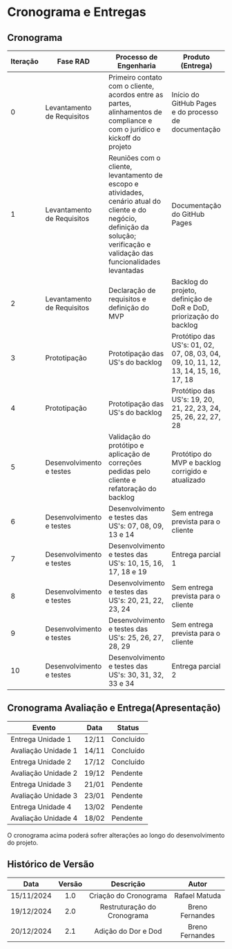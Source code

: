 # Cronograma e Entregas

## Cronograma

| Iteração | Fase RAD                  | Processo de Engenharia                                                                 | Produto (Entrega)                                      | Data Início  | Data Fim    | Status    |
|----------|---------------------------|--------------------------------------------------------------------------------------|------------------------------------------------------|--------------|------------|-----------|
| 0        | Levantamento de Requisitos | Primeiro contato com o cliente, acordos entre as partes, alinhamentos de compliance e com o jurídico e kickoff do projeto | Início do GitHub Pages e do processo de documentação | 06/11/2024   | 20/11/2024 | Concluído |
| 1        | Levantamento de Requisitos | Reuniões com o cliente, levantamento de escopo e atividades, cenário atual do cliente e do negócio, definição da solução; verificação e validação das funcionalidades levantadas | Documentação do GitHub Pages                          | 20/11/2024   | 04/12/2024 | Concluído |
| 2        | Levantamento de Requisitos | Declaração de requisitos e definição do MVP                                          | Backlog do projeto, definição de DoR e DoD, priorização do backlog | 04/12/2024   | 18/12/2024 | Concluído |
| 3        | Prototipação               | Prototipação das US's do backlog                                                     | Protótipo das US's: 01, 02, 07, 08, 03, 04, 09, 10, 11, 12, 13, 14, 15, 16, 17, 18 | 18/12/2024   | 01/01/2025 | Concluído |
| 4        | Prototipação               | Prototipação das US's do backlog                                                     | Protótipo das US's: 19, 20, 21, 22, 23, 24, 25, 26, 22, 27, 28 | 01/01/2025   | 08/01/2025 | Concluído |
| 5        | Desenvolvimento e testes   | Validação do protótipo e aplicação de correções pedidas pelo cliente e refatoração do backlog | Protótipo do MVP e backlog corrigido e atualizado    | 08/01/2025   | 15/01/2025 | Concluído |
| 6        | Desenvolvimento e testes   | Desenvolvimento e testes das US's: 07, 08, 09, 13 e 14                                | Sem entrega prevista para o cliente                  | 15/01/2025   | 22/01/2025 | Pendente  |
| 7        | Desenvolvimento e testes   | Desenvolvimento e testes das US's: 10, 15, 16, 17, 18 e 19                            | Entrega parcial 1                                    | 22/01/2025   | 29/01/2025 | Pendente  |
| 8        | Desenvolvimento e testes   | Desenvolvimento e testes das US's: 20, 21, 22, 23, 24                                 | Sem entrega prevista para o cliente                  | 29/01/2025   | 05/02/2025 | Pendente  |
| 9       | Desenvolvimento e testes   | Desenvolvimento e testes das US's: 25, 26, 27, 28, 29                                 | Sem entrega prevista para o cliente                  | 05/02/2025   | 12/02/2025 | Pendente  |
| 10       | Desenvolvimento e testes   | Desenvolvimento e testes das US's: 30, 31, 32, 33 e 34                             | Entrega parcial 2                                    | 12/02/2025   | 19/02/2025 | Pendente  |




## Cronograma Avaliação e Entrega(Apresentação)

| Evento                | Data            | Status                                |
|-----------------------|-----------------|---------------------------------------|
|Entrega Unidade 1      | 12/11           |Concluído                              |
|Avaliação Unidade 1    | 14/11           |Concluído                              |
|Entrega Unidade 2      | 17/12           |Concluído                              |
|Avaliação Unidade 2    | 19/12           |Pendente                               |
|Entrega Unidade 3      | 21/01           |Pendente                               |
|Avaliação Unidade 3    | 23/01           |Pendente                               |
|Entrega Unidade 4      | 13/02           |Pendente                               |
|Avaliação Unidade 4    | 18/02           |Pendente                               |

O cronograma acima poderá sofrer alterações ao longo do desenvolvimento do projeto.

<!--

# Avaliação dos Requisitos - Primeira Entrega

## Processo de Avaliação pelo Definition of Ready (DoR)

Os requisitos selecionados para a primeira entrega foram avaliados com base no **Definition of Ready (DoR)**, para garantia de que estejam prontos para serem desenvolvidos. Abaixo estão os critérios do DoR utilizados para essa avaliação:

### Critérios do DoR:
1. **O item é independente de outros PBIs ou recursos externos?**
2. **O valor do item está claramente documentado?**
3. **A equipe conseguiu estimar o esforço necessário?**
4. **O item é pequeno o suficiente para ser concluído na Sprint?**
5. **Os critérios de aceitação são claros e testáveis?**

### Resultado da Avaliação

Todos os requisitos foram avaliados positivamente para cada critério do DoR, com exceção da validação do protótipo, que é parte integrande da próxima etapa do processo RAD.

---

## Tabela de Requisitos Avaliados

### Entrega 1

| **INDEX**  | **Independente?** | **Valor especificado?** | **Esforço Estimado?** | **Tamanho Adequado?** | **Critérios Claros?** | **Status** |
|------------|--------------------|-------------------------|-----------------------|-----------------------|-----------------------|------------|
| **US-01**  | ✅ | ✅ | ✅ | ✅ | ✅ | Pronto |
| **US-02**  | ✅ | ✅ | ✅ | ✅ | ✅ | Pronto |
| **US-03**  | ✅ | ✅ | ✅ | ✅ | ✅ | Pronto |
| **US-07**  | ✅ | ✅ | ✅ | ✅ | ✅ | Pronto |
| **US-08**  | ✅ | ✅ | ✅ | ✅ | ✅ | Pronto |
| **US-09**  | ✅ | ✅ | ✅ | ✅ |  | Pendente |
| **US-13**  | ✅ | ✅ | ✅ | ✅ | ✅ | Pronto |
| **US-14**  | ✅ | ✅ | ✅ | ✅ | ✅ | Pronto |
| **US-15**  | ✅ | ✅ | ✅ | ✅ |  | Pendente |

---

### Entrega 2

| **INDEX**  | **Independente?** | **Valor especificado?** | **Esforço Estimado?** | **Tamanho Adequado?** | **Critérios Claros?** | **Status** |
|------------|--------------------|-------------------------|-----------------------|-----------------------|-----------------------|------------|
| **US-04**  | ✅ | ✅ | ✅ | ✅ | ✅ | Pronto |
| **US-05**  | ✅ | ✅ | ✅ | ✅ | ✅ | Pronto |
| **US-06**  | ✅ | ✅ | ✅ | ✅ | ✅ | Pronto |
| **US-09**  | ✅ | ✅ |  |  |  | Pendente |
| **US-10**  | ✅ | ✅ |  |  |  | Pendente |
| **US-11**  | ✅ | ✅ |  |  |  | Pendente |
| **US-12**  | ✅ | ✅ |  |  |  | Pendente |
| **US-16**  | ✅ | ✅ |  |  |  | Pendente |
| **US-17**  | ✅ | ✅ |  |  |  | Pendente |

---

### Entrega 3

| **INDEX**  | **Independente?** | **Valor especificado?** | **Esforço Estimado?** | **Tamanho Adequado?** | **Critérios Claros?** | **Status** |
|------------|--------------------|-------------------------|-----------------------|-----------------------|-----------------------|------------|
| **US-18**  | ✅ | ✅ |  |  |  | Pendente |
| **US-19**  | ✅ | ✅ |  |  |  | Pendente |
| **US-20**  | ✅ | ✅ |  |  |  | Pendente |
| **US-21**  | ✅ | ✅ |  |  |  | Pendente |
| **US-22**  | ✅ | ✅ |  |  |  | Pendente |

---

### Entrega 4

| **INDEX**  | **Independente?** | **Valor especificado?** | **Esforço Estimado?** | **Tamanho Adequado?** | **Critérios Claros?** | **Status** |
|------------|--------------------|-------------------------|-----------------------|-----------------------|-----------------------|------------|
| **US-23**  | ✅ | ✅ |  |  |  | Pendente |
| **US-24**  | ✅ | ✅ |  |  |  | Pendente |
| **US-25**  | ✅ | ✅ |  |  |  | Pendente |
| **US-26**  | ✅ | ✅ |  |  |  | Pendente |
| **US-27**  | ✅ | ✅ |  |  |  | Pendente |
| **US-28**  | ✅ | ✅ |  |  |  | Pendente |

---

## Conclusão

Todos os requisitos (User Stories) passaram pelos critérios do Definition of Ready (DoR), com seus valores de negócio documentados, esforços estimados e critérios de aceitação validados. Para que se dê o início das atividades de desenvolvimento, o projeto precisa do desenvolvimento dos protótipos e das devidas validações com o cliente.

-->

##  Histórico de Versão

| **Data** | **Versão** | **Descrição** | **Autor** |
| :--------: | :--------: | :--------:  | :--------: | 
|      15/11/2024      |      1.0      |      Criação do Cronograma       |     Rafael Matuda    |
|      19/12/2024      |      2.0      |      Restruturação do Cronograma       |     Breno Fernandes    |
|      20/12/2024      |      2.1      |      Adição do Dor e Dod       |     Breno Fernandes    |